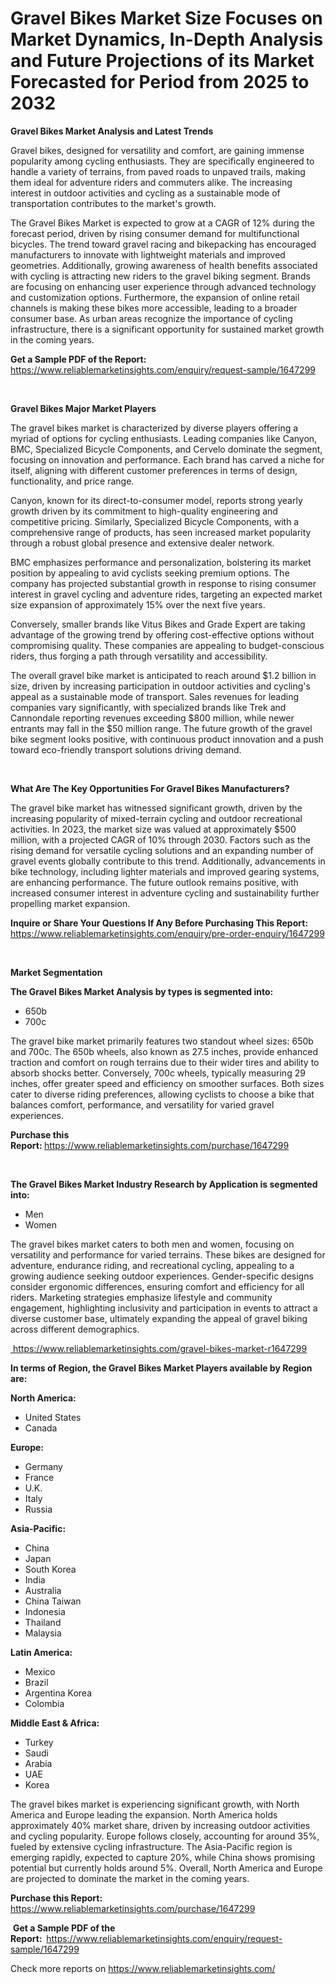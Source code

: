 <p><h1>Gravel Bikes Market Size Focuses on Market Dynamics, In-Depth Analysis and Future Projections of its Market Forecasted for Period from 2025 to 2032</h1></p><p><strong>Gravel Bikes Market Analysis and Latest Trends</strong></p>
<p><p>Gravel bikes, designed for versatility and comfort, are gaining immense popularity among cycling enthusiasts. They are specifically engineered to handle a variety of terrains, from paved roads to unpaved trails, making them ideal for adventure riders and commuters alike. The increasing interest in outdoor activities and cycling as a sustainable mode of transportation contributes to the market's growth.</p><p>The Gravel Bikes Market is expected to grow at a CAGR of 12% during the forecast period, driven by rising consumer demand for multifunctional bicycles. The trend toward gravel racing and bikepacking has encouraged manufacturers to innovate with lightweight materials and improved geometries. Additionally, growing awareness of health benefits associated with cycling is attracting new riders to the gravel biking segment. Brands are focusing on enhancing user experience through advanced technology and customization options. Furthermore, the expansion of online retail channels is making these bikes more accessible, leading to a broader consumer base. As urban areas recognize the importance of cycling infrastructure, there is a significant opportunity for sustained market growth in the coming years.</p></p>
<p><strong>Get a Sample PDF of the Report:&nbsp;</strong> <a href="https://www.reliablemarketinsights.com/enquiry/request-sample/1647299?utm_campaign=2129&utm_medium=2&utm_source=Github&utm_content=ia&utm_term=08022025&utm_id=gravel-bikes">https://www.reliablemarketinsights.com/enquiry/request-sample/1647299</a></p>
<p>&nbsp;</p>
<p><strong>Gravel Bikes Major Market Players</strong></p>
<p><p>The gravel bikes market is characterized by diverse players offering a myriad of options for cycling enthusiasts. Leading companies like Canyon, BMC, Specialized Bicycle Components, and Cervelo dominate the segment, focusing on innovation and performance. Each brand has carved a niche for itself, aligning with different customer preferences in terms of design, functionality, and price range.</p><p>Canyon, known for its direct-to-consumer model, reports strong yearly growth driven by its commitment to high-quality engineering and competitive pricing. Similarly, Specialized Bicycle Components, with a comprehensive range of products, has seen increased market popularity through a robust global presence and extensive dealer network.</p><p>BMC emphasizes performance and personalization, bolstering its market position by appealing to avid cyclists seeking premium options. The company has projected substantial growth in response to rising consumer interest in gravel cycling and adventure rides, targeting an expected market size expansion of approximately 15% over the next five years.</p><p>Conversely, smaller brands like Vitus Bikes and Grade Expert are taking advantage of the growing trend by offering cost-effective options without compromising quality. These companies are appealing to budget-conscious riders, thus forging a path through versatility and accessibility.</p><p>The overall gravel bike market is anticipated to reach around $1.2 billion in size, driven by increasing participation in outdoor activities and cycling's appeal as a sustainable mode of transport. Sales revenues for leading companies vary significantly, with specialized brands like Trek and Cannondale reporting revenues exceeding $800 million, while newer entrants may fall in the $50 million range. The future growth of the gravel bike segment looks positive, with continuous product innovation and a push toward eco-friendly transport solutions driving demand.</p></p>
<p>&nbsp;</p>
<p><strong>What Are The Key Opportunities For Gravel Bikes Manufacturers?</strong></p>
<p><p>The gravel bike market has witnessed significant growth, driven by the increasing popularity of mixed-terrain cycling and outdoor recreational activities. In 2023, the market size was valued at approximately $500 million, with a projected CAGR of 10% through 2030. Factors such as the rising demand for versatile cycling solutions and an expanding number of gravel events globally contribute to this trend. Additionally, advancements in bike technology, including lighter materials and improved gearing systems, are enhancing performance. The future outlook remains positive, with increased consumer interest in adventure cycling and sustainability further propelling market expansion.</p></p>
<p><strong>Inquire or Share Your Questions If Any Before Purchasing This Report:</strong> <a href="https://www.reliablemarketinsights.com/enquiry/pre-order-enquiry/1647299?utm_campaign=2129&utm_medium=2&utm_source=Github&utm_content=ia&utm_term=08022025&utm_id=gravel-bikes">https://www.reliablemarketinsights.com/enquiry/pre-order-enquiry/1647299</a></p>
<p>&nbsp;</p>
<p><strong>Market Segmentation</strong></p>
<p><strong>The Gravel Bikes Market Analysis by types is segmented into:</strong></p>
<p><ul><li>650b</li><li>700c</li></ul></p>
<p><p>The gravel bike market primarily features two standout wheel sizes: 650b and 700c. The 650b wheels, also known as 27.5 inches, provide enhanced traction and comfort on rough terrains due to their wider tires and ability to absorb shocks better. Conversely, 700c wheels, typically measuring 29 inches, offer greater speed and efficiency on smoother surfaces. Both sizes cater to diverse riding preferences, allowing cyclists to choose a bike that balances comfort, performance, and versatility for varied gravel experiences.</p></p>
<p><strong>Purchase this Report:&nbsp;</strong><a href="https://www.reliablemarketinsights.com/purchase/1647299?utm_campaign=2129&utm_medium=2&utm_source=Github&utm_content=ia&utm_term=08022025&utm_id=gravel-bikes">https://www.reliablemarketinsights.com/purchase/1647299</a></p>
<p>&nbsp;</p>
<p><strong>The Gravel Bikes Market Industry Research by Application is segmented into:</strong></p>
<p><ul><li>Men</li><li>Women</li></ul></p>
<p><p>The gravel bikes market caters to both men and women, focusing on versatility and performance for varied terrains. These bikes are designed for adventure, endurance riding, and recreational cycling, appealing to a growing audience seeking outdoor experiences. Gender-specific designs consider ergonomic differences, ensuring comfort and efficiency for all riders. Marketing strategies emphasize lifestyle and community engagement, highlighting inclusivity and participation in events to attract a diverse customer base, ultimately expanding the appeal of gravel biking across different demographics.</p></p>
<p><a href="https://www.reliablemarketinsights.com/gravel-bikes-market-r1647299?utm_campaign=2129&utm_medium=2&utm_source=Github&utm_content=ia&utm_term=08022025&utm_id=gravel-bikes">&nbsp;https://www.reliablemarketinsights.com/gravel-bikes-market-r1647299</a></p>
<p><strong>In terms of Region, the Gravel Bikes Market Players available by Region are:</strong></p>
<p>
    <p> <strong> North America: </strong>
        <ul>
            <li>United States</li>
            <li>Canada</li>
        </ul>
        </p> 
    <p> <strong> Europe: </strong>
        <ul>
            <li>Germany</li>
            <li>France</li>
            <li>U.K.</li>
            <li>Italy</li>
            <li>Russia</li>
        </ul>
        </p> 
    <p> <strong> Asia-Pacific: </strong>
        <ul>
            <li>China</li>
            <li>Japan</li>
            <li>South Korea</li>
            <li>India</li>
            <li>Australia</li>
            <li>China Taiwan</li>
            <li>Indonesia</li>
            <li>Thailand</li>
            <li>Malaysia</li>
        </ul>
        </p> 
    <p> <strong> Latin America: </strong>
        <ul>
            <li>Mexico</li>
            <li>Brazil</li>
            <li>Argentina Korea</li>
            <li>Colombia</li>
        </ul>
        </p> 
    <p> <strong> Middle East & Africa: </strong>
        <ul>
            <li>Turkey</li>
            <li>Saudi</li>
            <li>Arabia</li>
            <li>UAE</li>
            <li>Korea</li>
        </ul>
    </p>
    </p>
<p><p>The gravel bikes market is experiencing significant growth, with North America and Europe leading the expansion. North America holds approximately 40% market share, driven by increasing outdoor activities and cycling popularity. Europe follows closely, accounting for around 35%, fueled by extensive cycling infrastructure. The Asia-Pacific region is emerging rapidly, expected to capture 20%, while China shows promising potential but currently holds around 5%. Overall, North America and Europe are projected to dominate the market in the coming years.</p></p>
<p><strong>Purchase this Report: </strong><a href="https://www.reliablemarketinsights.com/purchase/1647299?utm_campaign=2129&utm_medium=2&utm_source=Github&utm_content=ia&utm_term=08022025&utm_id=gravel-bikes">https://www.reliablemarketinsights.com/purchase/1647299</a></p>
<p>&nbsp;<strong>Get a Sample PDF of the Report:&nbsp;&nbsp;</strong><a href="https://www.reliablemarketinsights.com/enquiry/request-sample/1647299?utm_campaign=2129&utm_medium=2&utm_source=Github&utm_content=ia&utm_term=08022025&utm_id=gravel-bikes">https://www.reliablemarketinsights.com/enquiry/request-sample/1647299</a></p>
<p><strong></strong></p>
<p>Check more reports on <a href="https://www.reliablemarketinsights.com/?utm_campaign=2129&utm_medium=2&utm_source=Github&utm_content=ia&utm_term=08022025&utm_id=gravel-bikes">https://www.reliablemarketinsights.com/</a></p>